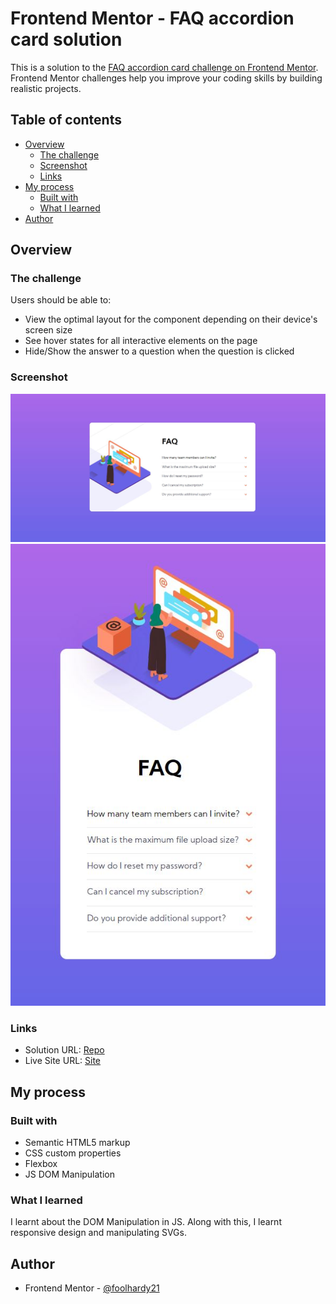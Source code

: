 # Frontend Mentor - FAQ accordion card solution

This is a solution to the [FAQ accordion card challenge on Frontend Mentor](https://www.frontendmentor.io/challenges/faq-accordion-card-XlyjD0Oam). Frontend Mentor challenges help you improve your coding skills by building realistic projects.

## Table of contents

- [Overview](#overview)
  - [The challenge](#the-challenge)
  - [Screenshot](#screenshot)
  - [Links](#links)
- [My process](#my-process)
  - [Built with](#built-with)
  - [What I learned](#what-i-learned)
- [Author](#author)


## Overview

### The challenge

Users should be able to:

- View the optimal layout for the component depending on their device's screen size
- See hover states for all interactive elements on the page
- Hide/Show the answer to a question when the question is clicked

### Screenshot

![Desktop](./screenshots/desktop.JPG)
![Mobile](./screenshots/mobile.JPG)

### Links

- Solution URL: [Repo](https://github.com/foolhardy21/faq-accordion-card)
- Live Site URL: [Site](https://your-live-site-url.com)

## My process

### Built with

- Semantic HTML5 markup
- CSS custom properties
- Flexbox
- JS DOM Manipulation


### What I learned

I learnt about the DOM Manipulation in JS. Along with this, I learnt responsive design and manipulating SVGs.

## Author

- Frontend Mentor - [@foolhardy21](https://www.frontendmentor.io/profile/foolhardy21)
